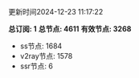 更新时间2024-12-23 11:17:22

**总订阅: 1**
**总节点: 4611**
**有效节点: 3268**
- ss节点: 1684
- v2ray节点: 1578
- ssr节点: 6
